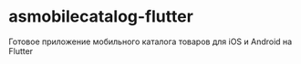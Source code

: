 # asmobilecatalog-flutter
Готовое приложение мобильного каталога товаров для iOS и Android на Flutter
